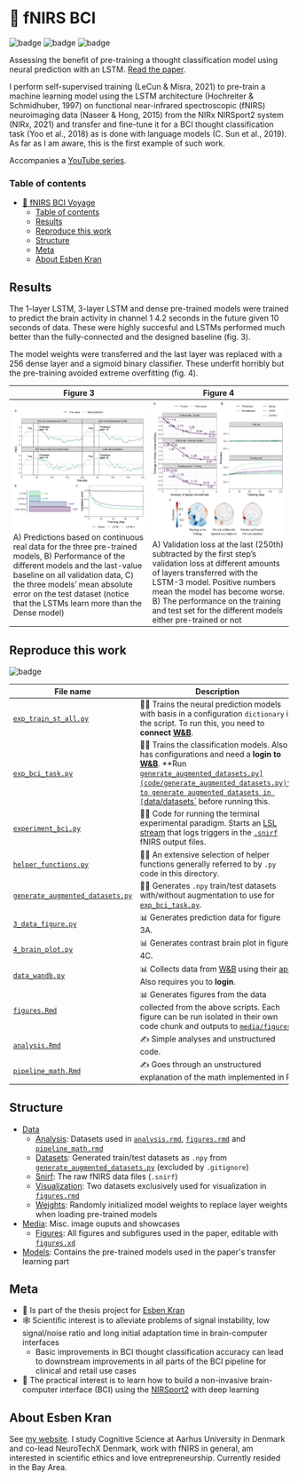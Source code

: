 # 🧠 fNIRS BCI
![badge](https://img.shields.io/badge/thesis-work-informational) 
![badge](https://img.shields.io/badge/yes-reproducibility-brightgreen)
![badge](https://img.shields.io/badge/ready-status-yellow)

Assessing the benefit of pre-training a thought classification model using neural prediction with an LSTM. [Read the paper](Lights%20in%20the%20Brain.pdf).

I perform self-supervised training (LeCun & Misra, 2021) to pre-train a machine learning model using the LSTM architecture (Hochreiter & Schmidhuber, 1997) on functional near-infrared spectroscopic (fNIRS) neuroimaging data (Naseer & Hong, 2015) from the NIRx NIRSport2 system (NIRx, 2021) and transfer and fine-tune it for a BCI thought classification task (Yoo et al., 2018) as is done with language models (C. Sun et al., 2019). As far as I am aware, this is the first example of such work.

Accompanies a [YouTube series](https://www.youtube.com/channel/UCvgUdk8C-PGobbY6o6eoKkA).

### Table of contents
- [🧠 fNIRS BCI Voyage](#-fnirs-bci-voyage)
    - [Table of contents](#table-of-contents)
  - [Results](#results)
  - [Reproduce this work](#reproduce-this-work)
  - [Structure](#structure)
  - [Meta](#meta)
  - [About Esben Kran](#about-esben-kran)

## Results

The 1-layer LSTM, 3-layer LSTM and dense pre-trained models were trained to predict the brain activity in channel 1 4.2 seconds in the future given 10 seconds of data. These were highly succesful and LSTMs performed much better than the fully-connected and the designed baseline (fig. 3).

The model weights were transferred and the last layer was replaced with a 256 dense layer and a sigmoid binary classifier. These underfit horribly but the pre-training avoided extreme overfitting (fig. 4).

|Figure 3 |Figure 4 |
|-|-|
|![figure 3](media/figures/figure%203.png) A) Predictions based on continuous real data for the three pre-trained models, B) Performance of the different models and the last-value baseline on all validation data, C) the three models’ mean absolute error on the test dataset (notice that the LSTMs learn more than the Dense model)|![figure 4](media/figures/figure%204.png) A) Validation loss at the last (250th) subtracted by the first step’s validation loss at different amounts of layers transferred with the LSTM-3 model. Positive numbers mean the model has become worse. B) The performance on the training and test set for the different models either pre-trained or not|

## Reproduce this work
![badge](https://img.shields.io/badge/7\/10-ease%20of%20use-informational)

| File name                                         | Description                                                                                                                                                       |
|---------------------------------------------------|-------------------------------------------------------------------------------------------------------------------------------------------------------------------|
| [`exp_train_st_all.py`](code/exp_train_st_all.py) | 👩‍🔬 Trains the neural prediction models with basis in a configuration `dictionary` in the script. To run this, you need to **connect [W&B](https://wandb.ai)**. |
| [`exp_bci_task.py`](code/exp_bci_task.py)                               | 👩‍🔬 Trains the classification models. Also has configurations and need a **login to [W&B](https://wandb.ai)**. **Run [`generate_augmented_datasets.py](code/generate_augmented_datasets.py)** to generate augmented datasets in [`data/datasets`](data/datasets) before running this.          |
| [`experiment_bci.py`](code/experiment_bci.py)                           | 👩‍🔬 Code for running the terminal experimental paradigm. Starts an [LSL stream](https://labstreaminglayer.readthedocs.io/info/intro.html) that logs triggers in the [`.snirf`](data/snirf) fNIRS output files.          |
| [`helper_functions.py`](code/helper_functions.py)                       | 👩‍💻 An extensive selection of helper functions generally referred to by `.py` code in this directory.          |
| [`generate_augmented_datasets.py`](code/generate_augmented_datasets.py) | 👩‍💻 Generates `.npy` train/test datasets with/without augmentation to use for [`exp_bci_task.py`](code/exp_bci_task.py).           |
| [`3_data_figure.py`](code/3_data_figure.py)                             | 📊 Generates prediction data for figure 3A.           |
| [`4_brain_plot.py`](code/4_brain_plot.py)                               | 📊 Generates contrast brain plot in figure 4C.           |
| [`data_wandb.py`](code/data_wandb.py)                                   | 📊 Collects data from [W&B](https://wandb.ai) using their [api](https://docs.wandb.ai/guides/track/public-api-guide). Also requires you to **login**.           |
| [`figures.Rmd`](code/figures.Rmd)                                       | 📊 Generates figures from the data collected from the above scripts. Each figure can be run isolated in their own code chunk and outputs to [`media/figures`](media/figures).           |
| [`analysis.Rmd`](code/analysis.Rmd)                                     | ✍ Simple analyses and unstructured code.           |
| [`pipeline_math.Rmd`](code/pipeline_math.Rmd)                           | ✍ Goes through an unstructured explanation of the math implemented in R.           |

## Structure
- [Data](/data)
  - [Analysis](/data/analysis): Datasets used in [`analysis.rmd`](code/analysis.Rmd), [`figures.rmd`](code/figures.Rmd) and [`pipeline_math.rmd`](code/pipeline_math.Rmd)
  - [Datasets](/data/datasets): Generated train/test datasets as `.npy` from [`generate_augmented_datasets.py`](code/generate_augmented_datasets.py) (excluded by `.gitignore`)
  - [Snirf](/data/snirf): The raw fNIRS data files (`.snirf`)
  - [Visualization](data/visualization): Two datasets exclusively used for visualization in [`figures.rmd`](code/figures.Rmd)
  - [Weights](data/weights): Randomly initialized model weights to replace layer weights when loading pre-trained models
- [Media](media): Misc. image ouputs and showcases
  - [Figures](media/figures/): All figures and subfigures used in the paper, editable with [`figures.xd`](media/figures/figures.xd)
- [Models](models): Contains the pre-trained models used in the paper's transfer learning part

## Meta
- 📜 Is part of the thesis project for [Esben Kran](https://kran.ai)
- 🕸 Scientific interest is to alleviate problems of signal instability, low signal/noise ratio and long initial adaptation time in brain-computer interfaces
  - Basic improvements in BCI thought classification accuracy can lead to downstream improvements in all parts of the BCI pipeline for clinical and retail use cases
- 🔨 The practical interest is to learn how to build a non-invasive brain-computer interface (BCI) using the [NIRSport2](https://nirx.net/nirsport) with deep learning 


## About Esben Kran
See [my website](https://kran.ai). I study Cognitive Science at Aarhus University in Denmark and co-lead NeuroTechX Denmark, work with fNIRS in general, am interested in scientific ethics and love entrepreneurship. Currently resided in the Bay Area.
